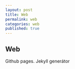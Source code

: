 ```yaml
---
layout: post
title: Web
permalink: web
categories: web
published: true
---
```


## Web

Github pages. Jekyll generátor
